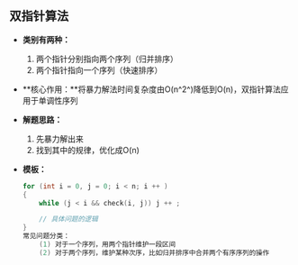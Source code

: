 ## 双指针算法

- **类别有两种：**

  1. 两个指针分别指向两个序列（归并排序）
  2. 两个指针指向一个序列（快速排序）

- **核心作用：**将暴力解法时间复杂度由O(n^2^)降低到O(n)，双指针算法应用于单调性序列

- **解题思路：** 

  1. 先暴力解出来
  2. 找到其中的规律，优化成O(n)

- **模板：**

  ```c++
  for (int i = 0, j = 0; i < n; i ++ )
  {
      while (j < i && check(i, j)) j ++ ;
  
      // 具体问题的逻辑
  }
  常见问题分类：
      (1) 对于一个序列，用两个指针维护一段区间
      (2) 对于两个序列，维护某种次序，比如归并排序中合并两个有序序列的操作
  ```

  


